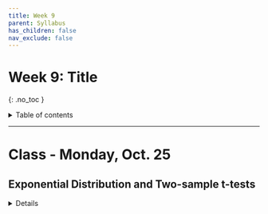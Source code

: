 ```yaml
---
title: Week 9
parent: Syllabus
has_children: false
nav_exclude: false
---
```


# Week 9: Title
{: .no_toc }

<details closed markdown="block">
  <summary>
    Table of contents
  </summary>
  {: .text-delta }
1. TOC
{:toc}
</details>

---

<!-- ########################################################################### -->

# Class - Monday, Oct. 25

## Exponential Distribution and Two-sample t-tests

<details closed markdown="block">
  <summary>Details</summary>

  + **Poisson and Exponential**
    + ***See class notes from last Thursday***
    + [**Exercise** (zipped RMD)](Class2/W8.C2-Exercise_Exp_Pois.Rmd.zip)

  + **Two-sample t-tests**:
    + [**Exercise Part 2** (zipped RMD)](Class1/W9.C1-Exercise_t-tests_Part2.Rmd.zip)


</details>

<!-- ########################################################################### -->

<!-- ########################################################################### -->

<!-- # Class - Thursday, Oct. 28

<details closed markdown="block">
  <summary>Details</summary>

</details> -->

<!-- ########################################################################### -->

<!-- ########################################################################### -->

<!-- # Recitation - Friday, Oct. 29

<details closed markdown="block">
  <summary>Details</summary>

</details> -->

<!-- ########################################################################### -->
